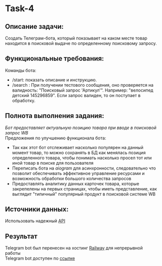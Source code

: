 # Task-4
## Описание задачи:
Создать Телеграм-бота, который показывает на каком месте товар находится в поисковой выдаче по определенному поисковому запросу.
## Функциональные требования:
Команды бота:
- /start: показать описание и инструкцию.  
- /search : При получении тестового сообщения, оно проверяется на валидность: "Поисковый запрос 'Артикул'". Например: "велосипед детский 145296859". Если запрос валиден, то он поступает в обработку.
## Полнота выполнения задания:
*Бот предоставляет актуальную позицию товара при вводе в поисковой запрос WB*  
Предложения по улучшению функционала бота: 
- Так как этот бот отслеживает насколько популярен на данный момент товар, то можно сохранять в БД как менялась позиция определенного товара, чтобы понимать насколько просел тот или иной товар в поиске для пользователя
- Переписать бота на *aiogram* для асинхронности, следовательно что позволит обеспечивать эффективное управление ресурсами и возможность обработки большого количества запросов
- Предоставлять аналитику данных карточек товара, которые закрепелены на первых страницах, чтобы иметь представление, как выглядит "типичный" популярный продукт в поисковой системе WB
## Источники данных:
Использовать надежный [API](https://openapi.wildberries.ru)
## Результат
Telegram bot был перенесен на хостинг [Railway](https://railway.app) для непрерывной работы  
Telegram bot доступен по [ссылке](https://t.me/wbseach_bot)
